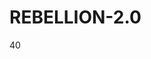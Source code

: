 # REBELLION-2.0                                                                                                          

40
